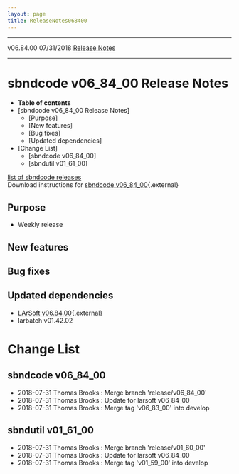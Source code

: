 ```yaml
---
layout: page
title: ReleaseNotes068400
---
```


  ----------- ------------ -- -- ------------------------------------------------------
  v06.84.00   07/31/2018         [Release Notes](ReleaseNotes068400.html)
  ----------- ------------ -- -- ------------------------------------------------------



sbndcode v06\_84\_00 Release Notes
======================================================================================

-   **Table of contents**
-   [sbndcode v06\_84\_00 Release
    Notes]
    -   [Purpose]
    -   [New features]
    -   [Bug fixes]
    -   [Updated dependencies]
-   [Change List]
    -   [sbndcode v06\_84\_00]
    -   [sbndutil v01\_61\_00]

[list of sbndcode
releases](List_of_SBND_code_releases.html)\
Download instructions for [sbndcode
v06\_84\_00](http://scisoft.fnal.gov/scisoft/bundles/sbnd/v06_84_00/sbndcode-v06_84_00.html){.external}



Purpose
----------------------------------

-   Weekly release



New features
--------------------------------------------



Bug fixes
--------------------------------------



Updated dependencies
------------------------------------------------------------

-   [LArSoft
    v06.84.00](https://cdcvs.fnal.gov/redmine/projects/larsoft/wiki/ReleaseNotes068400){.external}
-   larbatch v01.42.02



Change List
==========================================



sbndcode v06\_84\_00
----------------------------------------------------------

-   2018-07-31 Thomas Brooks : Merge branch \'release/v06\_84\_00\'
-   2018-07-31 Thomas Brooks : Update for larsoft v06\_84\_00
-   2018-07-31 Thomas Brooks : Merge tag \'v06\_83\_00\' into develop



sbndutil v01\_61\_00
----------------------------------------------------------

-   2018-07-31 Thomas Brooks : Merge branch \'release/v01\_60\_00\'
-   2018-07-31 Thomas Brooks : Update for larsoft v06\_84\_00
-   2018-07-31 Thomas Brooks : Merge tag \'v01\_59\_00\' into develop

